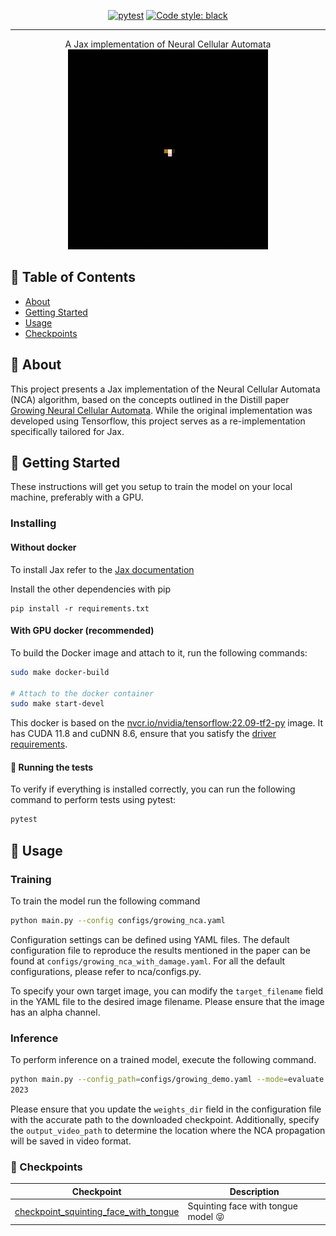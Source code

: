 <!-- <h3 align="center">Project Title</h3> -->



<div align="center">

[![pytest](https://github.com/howaboutyu/NCA/actions/workflows/pytest.yml/badge.svg)](https://github.com/howaboutyu/NCA/actions/workflows/pytest.yml)
[![Code style: black](https://img.shields.io/badge/code%20style-black-000000.svg)](https://github.com/psf/black)

</div>


---

<p align="center"> A Jax implementation of Neural Cellular Automata 
    <br> 
    <img src="./docs/gifs/output_half.gif" alt="NCA">

</p>


## 📝 Table of Contents

- [About](#about)
- [Getting Started](#getting_started)
- [Usage](#usage)
- [Checkpoints](#checkpoints)

## 🧐 About <a name = "about"></a>

This project presents a Jax implementation of the Neural Cellular Automata (NCA) algorithm, based on the concepts outlined in the Distill paper [Growing Neural Cellular Automata](https://distill.pub/2020/growing-ca/).  While the original implementation was developed using Tensorflow, this project serves as a re-implementation specifically tailored for Jax.


## 🏁 Getting Started <a name = "getting_started"></a>

These instructions will get you setup to train the model on your local machine, preferably with a GPU. 



### Installing

#### Without docker 

To install Jax refer to the [Jax documentation](https://github.com/google/jax#installation)

Install the other dependencies with pip

```
pip install -r requirements.txt
```


#### With GPU docker (recommended)

To build the Docker image and attach to it, run the following commands:


```bash
sudo make docker-build

# Attach to the docker container
sudo make start-devel
```


This docker is based on the [nvcr.io/nvidia/tensorflow:22.09-tf2-py](https://docs.nvidia.com/deeplearning/frameworks/tensorflow-release-notes/rel-22-09.html#rel-22-09) image. It has CUDA 11.8 and cuDNN 8.6, ensure that you satisfy the [driver requirements](https://docs.nvidia.com/deeplearning/frameworks/tensorflow-release-notes/rel-22-09.html#rel-22-09).



#### 🔧 Running the tests <a name = "tests"></a>

To verify if everything is installed correctly, you can run the following command to perform tests using pytest:

```bash
pytest
```

## 🎈 Usage <a name="usage"></a>

### Training

To train the model run the following command

```bash
python main.py --config configs/growing_nca.yaml 
``` 

Configuration settings can be defined using YAML files. The default configuration file to reproduce the results mentioned in the paper can be found at `configs/growing_nca_with_damage.yaml`. For all the default configurations, please refer to nca/configs.py.

To specify your own target image, you can modify the `target_filename` field in the YAML file to the desired image filename. Please ensure that the image has an alpha channel.


### Inference

To perform inference on a trained model, execute the following command. 


```bash
python main.py --config_path=configs/growing_demo.yaml --mode=evaluate --output_video_path=demo.mp4
2023
```

Please ensure that you update the `weights_dir` field in the configuration file with the accurate path to the downloaded checkpoint. Additionally, specify the `output_video_path` to determine the location where the NCA propagation will be saved in video format.

### 🔖 Checkpoints  <a name="checkpoints"></a>



| Checkpoint                                                                                                                             | Description                     |
|---------------------------------------------------------------------------------------------------------------------------------------|---------------------------------|
| [checkpoint_squinting_face_with_tongue](https://github.com/howaboutyu/NCA/releases/download/v1.0.0-squinting-face-with-tongue/checkpoint_squinting_face_with_tongue) | Squinting face with tongue model 😝 |


